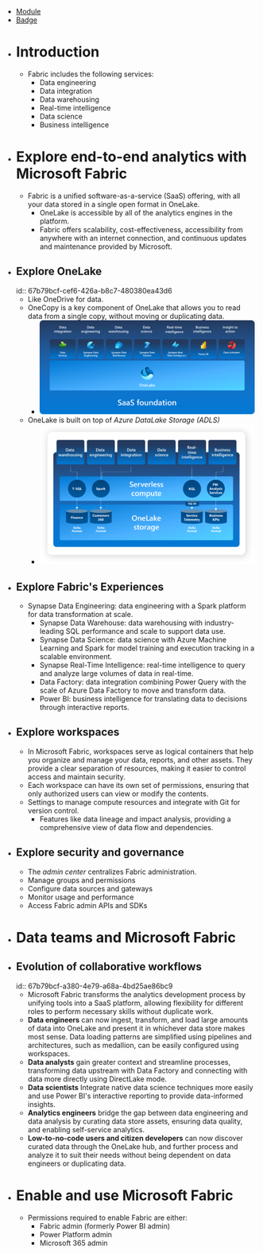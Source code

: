 - [Module](https://learn.microsoft.com/en-gb/training/modules/introduction-end-analytics-use-microsoft-fabric/)
- [Badge](https://learn.microsoft.com/api/achievements/share/en-gb/taniomi/UYL58KA3?sharingId=BF42B601A1EE754B)
- # Introduction
	- Fabric includes the following services:
		- Data engineering
		- Data integration
		- Data warehousing
		- Real-time intelligence
		- Data science
		- Business intelligence
- # Explore end-to-end analytics with Microsoft Fabric
	- Fabric is a unified software-as-a-service (SaaS) offering, with all your data stored in a single open format in OneLake.
		- OneLake is accessible by all of the analytics engines in the platform.
		- Fabric offers scalability, cost-effectiveness, accessibility from anywhere with an internet connection, and continuous updates and maintenance provided by Microsoft.
- ## Explore OneLake
  id:: 67b79bcf-cef6-426a-b8c7-480380ea43d6
	- Like OneDrive for data.
	- OneCopy is a key component of OneLake that allows you to read data from a single copy, without moving or duplicating data.
		- ![image.png](../assets/fabric-introduction.png)
	- OneLake is built on top of *Azure DataLake Storage (ADLS)*
		- ![image.png](../assets/onelake-storage.png)
- ## Explore Fabric's Experiences
	- Synapse Data Engineering: data engineering with a Spark platform for data transformation at scale.
		- Synapse Data Warehouse: data warehousing with industry-leading SQL performance and scale to support data use.
		- Synapse Data Science: data science with Azure Machine Learning and Spark for model training and execution tracking in a scalable environment.
		- Synapse Real-Time Intelligence: real-time intelligence to query and analyze large volumes of data in real-time.
		- Data Factory: data integration combining Power Query with the scale of Azure Data Factory to move and transform data.
		- Power BI: business intelligence for translating data to decisions through interactive reports.
- ## Explore workspaces
	- In Microsoft Fabric, workspaces serve as logical containers that help you organize and manage your data, reports, and other assets. They provide a clear separation of resources, making it easier to control access and maintain security.
	- Each workspace can have its own set of permissions, ensuring that only authorized users can view or modify the contents.
	- Settings to manage compute resources and integrate with Git for version control.
		- Features like data lineage and impact analysis, providing a comprehensive view of data flow and dependencies.
- ## Explore security and governance
	- The *admin center* centralizes Fabric administration.
	- Manage groups and permissions
	- Configure data sources and gateways
	- Monitor usage and performance
	- Access Fabric admin APIs and SDKs
- # Data teams and Microsoft Fabric
- ## Evolution of collaborative workflows
  id:: 67b79bcf-a380-4e79-a68a-4bd25ae86bc9
	- Microsoft Fabric transforms the analytics development process by unifying tools into a SaaS platform, allowing flexibility for different roles to perform necessary skills without duplicate work.
	- **Data engineers** can now ingest, transform, and load large amounts of data into OneLake and present it in whichever data store makes most sense. Data loading patterns are simplified using pipelines and architectures, such as medallion, can be easily configured using workspaces.
	- **Data analysts** gain greater context and streamline processes, transforming data upstream with Data Factory and connecting with data more directly using DirectLake mode.
	- **Data scientists** Integrate native data science techniques more easily and use Power BI's interactive reporting to provide data-informed insights.
	- **Analytics engineers** bridge the gap between data engineering and data analysis by curating data store assets, ensuring data quality, and enabling self-service analytics.
	- **Low-to-no-code users and citizen developers** can now discover curated data through the OneLake hub, and further process and analyze it to suit their needs without being dependent on data engineers or duplicating data.
- # Enable and use Microsoft Fabric
	- Permissions required to enable Fabric are either:
		- Fabric admin (formerly Power BI admin)
		- Power Platform admin
		- Microsoft 365 admin